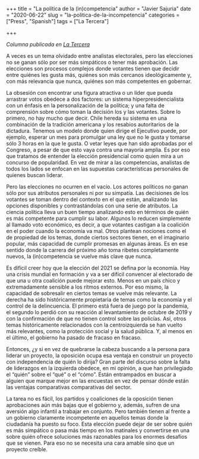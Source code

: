 +++
title = "La política de la (in)competencia"
author = "Javier Sajuria"
date = "2020-06-22"
slug = "la-politica-de-la-incompetencia"
categories = ["Press", "Spanish"]
tags = ["La Tercera"]

+++

_Columna publicada en [La Tercera][1]_

A veces es un tema olvidado entre analistas electorales, pero las elecciones no se ganan sólo por ser más simpáticos o tener más aprobación. Las elecciones son procesos complejos donde votantes tienen que decidir entre quiénes les gusta más, quiénes son más cercanos ideológicamente y, con más relevancia que nunca, quiénes son más competentes en gobernar.

La obsesión con encontrar una figura atractiva o un líder que pueda arrastrar votos obedece a dos factores: un sistema hiperpresidencialista con un énfasis en la personalización de la política; y una falta de comprensión sobre cómo toman la decisión los y las votantes. Sobre lo primero, no hay mucho que decir. Chile hereda su sistema en una combinación de la tradición americana y los resabios autoritarios de la dictadura. Tenemos un modelo donde quien dirige el Ejecutivo puede, por ejemplo, esperar un mes para promulgar una ley que no le gusta y tomarse sólo 3 horas en la que le gusta. O vetar leyes que han sido aprobadas por el Congreso, a pesar de que esto vaya contra una mayoría amplia. Es por eso que tratamos de entender la elección presidencial como quien mira a un concurso de popularidad. En vez de mirar a las competencias, analistas de todos los lados se enfocan en las supuestas características personales de quienes buscan liderar.

Pero las elecciones no ocurren en el vacío. Los actores políticos no ganan sólo por sus atributos personales ni por su simpatía. Las decisiones de los votantes se toman dentro del contexto en el que están, analizando las opciones disponibles y contrastándolas con una serie de atributos. La ciencia política lleva un buen tiempo analizando esto en términos de quién es más competente para cumplir su labor. Algunos lo reducen simplemente al llamado voto económico, es decir, a que votantes castigan a la coalición en el poder cuando la economía va mal. Otros plantean nociones como el de propiedad de los temas, donde ciertos sectores tienen, en el imaginario popular, más capacidad de cumplir promesas en algunas áreas. Es en ese sentido donde la carrera del próximo año toma ribetes completamente nuevos, la (in)competencia se vuelve más clave que nunca.

Es difícil creer hoy que la elección del 2021 se defina por la economía. Hay una crisis mundial en formación y va a ser difícil convencer al electorado de que una u otra coalición puede mejorar esto. Menos en un país chico y extremadamente sensible a los ritmos externos. Por eso mismo, la capacidad de sobresalir en ciertos temas se vuelve más relevante. La derecha ha sido históricamente propietaria de temas como la economía y el control de la delincuencia. El primero está fuera de juego por la pandemia, el segundo lo perdió con su reacción al levantamiento de octubre de 2019 y con la confirmación de que no tienen control sobre las policías. Así, otros temas históricamente relacionados con la centroizquierda se han vuelto más relevantes, como la protección social y la salud pública. Y, al menos en el último, el gobierno ha pasado de fracaso en fracaso.

Entonces, ¿y si en vez de quebrarse la cabeza buscando a la persona para liderar un proyecto, la oposición ocupa esa ventaja en construir un proyecto con independencia de quién lo dirija? Gran parte del discurso sobre la falta de liderazgos en la izquierda obedece, en mi opinión, a que han privilegiado el “quién” sobre el “qué” o el “cómo”. Están entrampados en buscar a alguien que marque mejor en las encuestas en vez de pensar dónde están las ventajas comparativas comparativas del sector.

La tarea no es fácil, los partidos y coaliciones de la oposición tienen aprobaciones aún más bajas que el gobierno y, además, sufren de una aversión algo infantil a trabajar en conjunto. Pero también tienen al frente a un gobierno claramente incompetente en aquellos temas donde la ciudadanía ha puesto su foco. Esta elección puede dejar de ser sobre quién es más simpático o pasa más tiempo en los matinales y convertirse en una sobre quién ofrece soluciones más razonables para los enormes desafíos que se vienen. Para eso no se necesita una cara amable sino que un proyecto creíble.

 [1]: https://www.latercera.com/opinion/noticia/la-politica-de-la-incompetencia/2O2R3TVVCRH65NE25VUCQAU7N4/